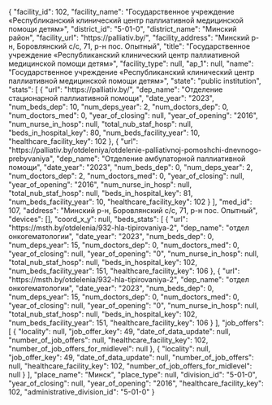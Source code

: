 {
    "facility_id": 102,
    "facility_name": "Государственное учреждение «Республиканский клинический центр паллиативной медицинской помощи детям»",
    "district_id": "5-01-0",
    "district_name": "Минский район",
    "facility_url": "https:\/\/palliativ.by\/",
    "facility_address": "Минский р-н, Боровлянский с\/с, 71, р-н пос. Опытный",
    "title": "Государственное учреждение «Республиканский клинический центр паллиативной медицинской помощи детям»",
    "facility_type": null,
    "ap_1": null,
    "name": "Государственное учреждение «Республиканский клинический центр паллиативной медицинской помощи детям»",
    "state": "public institution",
    "stats": [
        {
            "url": "https:\/\/palliativ.by\/",
            "dep_name": "Отделение стационарной паллиативной помощи",
            "date_year": "2023",
            "num_beds_dep": 10,
            "num_deps_year": 2,
            "num_doctors_dep": 0,
            "num_doctors_med": 0,
            "year_of_closing": null,
            "year_of_opening": "2016",
            "num_nurse_in_hosp": null,
            "total_nub_staf_hosp": null,
            "beds_in_hospital_key": 80,
            "num_beds_facility_year": 10,
            "healthcare_facility_key": 102
        },
        {
            "url": "https:\/\/palliativ.by\/otdeleniya\/otdelenie-palliativnoj-pomoshchi-dnevnogo-prebyvaniya",
            "dep_name": "Отделение амбулаторной паллиативной помощи",
            "date_year": "2023",
            "num_beds_dep": 0,
            "num_deps_year": 2,
            "num_doctors_dep": 2,
            "num_doctors_med": 0,
            "year_of_closing": null,
            "year_of_opening": "2016",
            "num_nurse_in_hosp": null,
            "total_nub_staf_hosp": null,
            "beds_in_hospital_key": 81,
            "num_beds_facility_year": 10,
            "healthcare_facility_key": 102
        }
    ],
    "med_id": 107,
    "address": "Минский р-н, Боровлянский с\/с, 71, р-н пос. Опытный",
    "devices": [],
    "coord_x_y": null,
    "beds_stats": [
        {
            "url": "https:\/\/msth.by\/otdelenia\/932-hla-tipirovaniya-2",
            "dep_name": "отдел онкогематологии",
            "date_year": "2023",
            "num_beds_dep": 0,
            "num_deps_year": 15,
            "num_doctors_dep": 0,
            "num_doctors_med": 0,
            "year_of_closing": null,
            "year_of_opening": "0",
            "num_nurse_in_hosp": null,
            "total_nub_staf_hosp": null,
            "beds_in_hospital_key": 102,
            "num_beds_facility_year": 151,
            "healthcare_facility_key": 106
        },
        {
            "url": "https:\/\/msth.by\/otdelenia\/932-hla-tipirovaniya-2",
            "dep_name": "отдел онкогематологии",
            "date_year": "2023",
            "num_beds_dep": 0,
            "num_deps_year": 15,
            "num_doctors_dep": 0,
            "num_doctors_med": 0,
            "year_of_closing": null,
            "year_of_opening": "0",
            "num_nurse_in_hosp": null,
            "total_nub_staf_hosp": null,
            "beds_in_hospital_key": 102,
            "num_beds_facility_year": 151,
            "healthcare_facility_key": 106
        }
    ],
    "job_offers": [
        {
            "locality": null,
            "job_offer_key": 49,
            "date_of_data_update": null,
            "number_of_job_offers": null,
            "healthcare_facility_key": 102,
            "number_of_job_offers_for_midlevel": null
        },
        {
            "locality": null,
            "job_offer_key": 49,
            "date_of_data_update": null,
            "number_of_job_offers": null,
            "healthcare_facility_key": 102,
            "number_of_job_offers_for_midlevel": null
        }
    ],
    "place_name": "Минск",
    "place_type": null,
    "division_id": "5-01-0",
    "year_of_closing": null,
    "year_of_opening": "2016",
    "healthcare_facility_key": 102,
    "administrative_division_id": "5-01-0"
}